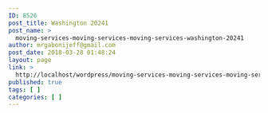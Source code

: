 ```yaml
---
ID: 8526
post_title: Washington 20241
post_name: >
  moving-services-moving-services-moving-services-washington-20241
author: mrgabonijeff@gmail.com
post_date: 2018-03-28 01:48:24
layout: page
link: >
  http://localhost/wordpress/moving-services-moving-services-moving-services-washington-20241/
published: true
tags: [ ]
categories: [ ]
---
```

